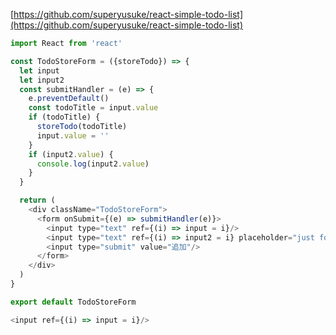 [https://github.com/superyusuke/react-simple-todo-list](https://github.com/superyusuke/react-simple-todo-list)

```js
import React from 'react'

const TodoStoreForm = ({storeTodo}) => {
  let input
  let input2
  const submitHandler = (e) => {
    e.preventDefault()
    const todoTitle = input.value
    if (todoTitle) {
      storeTodo(todoTitle)
      input.value = ''
    }
    if (input2.value) {
      console.log(input2.value)
    }
  }

  return (
    <div className="TodoStoreForm">
      <form onSubmit={(e) => submitHandler(e)}>
        <input type="text" ref={(i) => input = i}/>
        <input type="text" ref={(i) => input2 = i} placeholder="just for console.log"/>
        <input type="submit" value="追加"/>
      </form>
    </div>
  )
}

export default TodoStoreForm
```

```js
<input ref={(i) => input = i}/>
```





